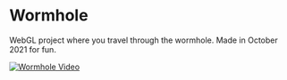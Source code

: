 # Wormhole
WebGL project where you travel through the wormhole.
Made in October 2021 for fun.

[![Wormhole Video](https://img.youtube.com/vi/kqBttVlGUE0/0.jpg)](https://www.youtube.com/watch?v=kqBttVlGUE0)







